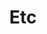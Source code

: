 ---
title: "Etc"
layout: category
permalink: /categories/etc/
author_profile: true
taxonomy: Etc
sidebar:
  nav: "categories"
---